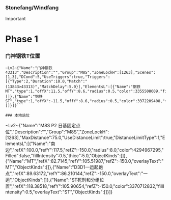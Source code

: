 ### Stonefang/Windfang
> [!IMPORTANT]
# Phase 1
### 门神钢铁T位置

```
~Lv2~{"Name":"门神钢铁43313","Description":"","Group":"M8S","ZoneLockH":[1263],"Scenes":[1,3],"DCond":5,"UseTriggers":true,"Triggers":[{"Type":2,"Duration":10.0,"Match":"(13843>43313)","MatchDelay":5.0}],"ElementsL":[{"Name":"钢铁MT","type":1,"offX":11.5,"offY":8.6,"radius":0.5,"color":3355508609,"fillIntensity":0.5,"thicc":1.0,"refActorNPCID":13843,"refActorComparisonType":4,"includeRotation":true,"onlyTargetable":true,"onlyVisible":true,"ObjectKinds":[]},{"Name":"钢铁ST","type":1,"offX":-11.5,"offY":8.6,"radius":0.5,"color":3372209408,"fillIntensity":0.5,"thicc":1.0,"refActorNPCID":13843,"refActorComparisonType":4,"includeRotation":true,"onlyTargetable":true,"onlyVisible":true,"ObjectKinds":[]}]}```

### 本地站位
```
~Lv2~{"Name":"M8S P2 日基固定点位","Description":"","Group":"M8S","ZoneLockH":[1263],"MaxDistance":75.0,"UseDistanceLimit":true,"DistanceLimitType":1,"ElementsL":[{"Name":"南边","refX":100.0,"refY":117.5,"refZ":-150.0,"radius":8.0,"color":4294967295,"Filled":false,"fillIntensity":0.5,"thicc":5.0,"ObjectKinds":[]},
{"Name":"MT","refX":82.7145,"refY":105.51987,"refZ":-150.0,"overlayText":"MT","ObjectKinds":[]},{"Name":"D3D1一运起跑点","refX":89.63172,"refY":86.210144,"refZ":-150.0,"overlayText":"一运","ObjectKinds":[]},{"Name":"ST死刑和分组位置","refX":118.38518,"refY":105.90654,"refZ":-150.0,"color":3370712832,"fillIntensity":0.5,"overlayText":"ST","ObjectKinds":[]}]}
```